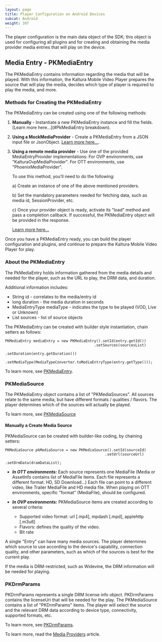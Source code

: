 ```yaml
---
layout: page
title: Player Configuration on Android Devices
subcat: Android
weight: 397
---
```


The player configuration is the main data object of the SDK; this object is used for configuring all plugins and for creating and obtaining the media provider media entries that will play on the device.

## Media Entry - PKMediaEntry  

The PKMediaEntry contains information regarding the media that will be played. With this information, the Kaltura Mobile Video Player
prepares the source that will play the media, decides which type of player is required to play the media, and more.

### Methods for Creating the PKMediaEntry  

The PKMediaEntry can be created using one of the following methods:

1. **Manually** - Instantiate a new PKMediaEntry instance and fill the fields. 
   [Learn more here...](#PkMediaEntry breakdown).

2. **Using a MockMediaProvider** - Create a PKMediaEntry from a JSON input file or JsonObject.
   [Learn more here...](https://github.com/kaltura/DeveloperPortalDocs/tree/playkit/documentation/PlayKit/MediaEntryProvider.md#MockMediaProvider).

3. **Using a remote media provider** - Use one of the provided MediaEntryProvider implementations:
    For OVP environments, use "KalturaOvpMediaProvider".
    For OTT environments, use "PhoenixMediaProvider".

    To use this method, you'll need to do the following:
   
   a) Create an instance of one of the above mentioned providers.
   
   b) Set the mandatory parameters needed for fetching data, such as media id, SessionProvider, etc.
   
   c) Once your provider object is ready, activate its "load" method and pass a completion callback. If successful, the PKMediaEntry object will be provided in the response.
   
   [Learn more here...](PlayKit/MediaEntryProvider.md#RemoteMediaProviders)

Once you have a PKMediaEntry ready, you can build the player configuration and plugins, and continue to prepare the Kaltura Mobile Video Player for play.

### About the PKMediaEntry  


The PkMediaEntry holds information gathered from the media details and needed for the player, such as the URL to play, the DRM data, and duration.

Additional information includes:

* String id - correlates to the media/entry id
* long duration - the media duration in seconds
* MediaEntryType mediaType - indicates the type to be played (VOD, Live or Unknown)
* List<PKMediaSource> sources - list of source objects

The PKMediaEntry can be created with builder style instantiation, chain setters as follows:
   ```
   PKMediaEntry mediaEntry = new PKMediaEntry().setId(entry.getId())
                                            .setSources(sourcesList)
                                            .setDuration(entry.getDuration())
                                            .setMediaType(MediaTypeConverter.toMediaEntryType(entry.getType()));
   ```
To learn more, see [PKMediaEntry](https://github.com/kaltura/playkit-android/blob/develop/playkit/src/main/java/com/kaltura/playkit/PKMediaEntry.java).

### PKMediaSource  

The PKMediaEntry object contains a list of "PKMediaSources". All sources relate to the same media, but have different formats / qualities / flavors. The player determines which of the sources will actually be played.

To learn more, see [PKMediaSource](https://github.com/kaltura/playkit-android/blob/develop/playkit/src/main/java/com/kaltura/playkit/PKMediaSource.java)

#### Manually a Create Media Source  

PKMediaSource can be created with builder-like coding, by chaining setters:

   ```
   PKMediaSource pkMediaSource = new PKMediaSource().setId(sourceId)
                                                 .setUrl(sourceUrl)
                                                 .setDrmData(dramDataList);

   ```

* **_In OTT environments:_**
Each source represents one MediaFile (Media or AssetInfo contains list of MediaFile items. Each file represents a different format. HD, SD Download...)
Each file can point to a different video, like Trailer MediaFile and HD media file.
When playing on OTT environments, specific "format" (MediaFile), should be configured.


* **_In OVP environments:_**
PKMediaSource items are created according to several criteria:
  * Supported video format: url [.mp4], mpdash [.mpd], applehttp [.m3u8]
  * Flavors: defines the quality of the video.
  * Bit rate

A single "Entry" can have many media sources. The player determines which source to use according to the device's capability, connection quality, and other parameters, such as which of the sources is best for the current play. 

If the media is DRM-restricted, such as Widevine, the DRM information will be needed for playing.

### PKDrmParams

PKDrmParams represents a single DRM license info object. PKDrmParams contains the licenseUri that will be needed for the play. The PKMediaSource contains a list of "PKDrmParams" items. The player will select the source and the relevant DRM data according to device type, connectivity, supported formats, etc.

To learn more, see [PKDrmParams](https://github.com/kaltura/playkit-android/blob/develop/playkit/src/main/java/com/kaltura/playkit/PKDrmParams.java).

To learn more, read the [Media Providers](https://github.com/kaltura/DeveloperPortalDocs/tree/playkit/documentation/PlayKit/MediaProviders.md) article.
